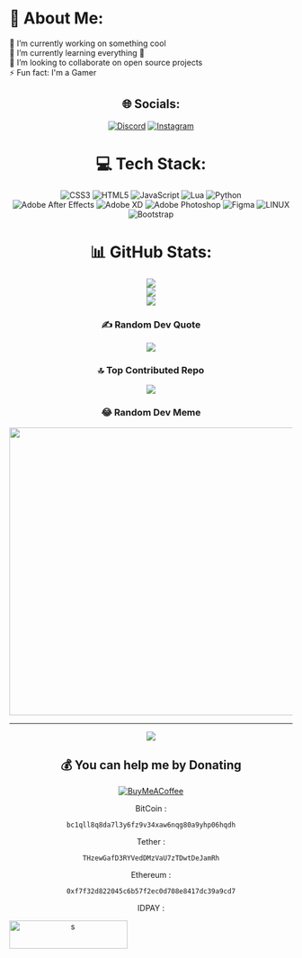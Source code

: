# 💫 About Me:

🔭 I’m currently working on something cool<br>
🌱 I’m currently learning everything 🤣
<br>
👯 I’m looking to collaborate on open source projects
<br>
⚡ Fun fact: I'm a Gamer<br>
<div align="center">

## 🌐 Socials:
[![Discord](https://img.shields.io/badge/Discord-%237289DA.svg?logo=discord&logoColor=white)](https://discord.gg/https://discord.gg/khGfWgak) [![Instagram](https://img.shields.io/badge/Instagram-%23E4405F.svg?logo=Instagram&logoColor=white)](https://instagram.com/farbodxme) 

# 💻 Tech Stack:
![CSS3](https://img.shields.io/badge/css3-%231572B6.svg?style=for-the-badge&logo=css3&logoColor=white) ![HTML5](https://img.shields.io/badge/html5-%23E34F26.svg?style=for-the-badge&logo=html5&logoColor=white) ![JavaScript](https://img.shields.io/badge/javascript-%23323330.svg?style=for-the-badge&logo=javascript&logoColor=%23F7DF1E) ![Lua](https://img.shields.io/badge/lua-%232C2D72.svg?style=for-the-badge&logo=lua&logoColor=white) ![Python](https://img.shields.io/badge/python-3670A0?style=for-the-badge&logo=python&logoColor=ffdd54) <br> ![Adobe After Effects](https://img.shields.io/badge/Adobe%20After%20Effects-9999FF.svg?style=for-the-badge&logo=Adobe%20After%20Effects&logoColor=white) ![Adobe XD](https://img.shields.io/badge/Adobe%20XD-470137?style=for-the-badge&logo=Adobe%20XD&logoColor=#FF61F6) ![Adobe Photoshop](https://img.shields.io/badge/adobephotoshop-%2331A8FF.svg?style=for-the-badge&logo=adobephotoshop&logoColor=white) ![Figma](https://img.shields.io/badge/figma-%23F24E1E.svg?style=for-the-badge&logo=figma&logoColor=white) ![LINUX](https://img.shields.io/badge/Linux-FCC624?style=for-the-badge&logo=linux&logoColor=black) ![Bootstrap](https://img.shields.io/badge/bootstrap-%23563D7C.svg?style=for-the-badge&logo=bootstrap&logoColor=white)
# 📊 GitHub Stats:
![](https://github-readme-stats.vercel.app/api?username=farbodxme&theme=dark&hide_border=true&include_all_commits=true&count_private=true)<br/>
![](https://github-readme-streak-stats.herokuapp.com/?user=farbodxme&theme=dark&hide_border=true)<br/>
![](https://github-readme-stats.vercel.app/api/top-langs/?username=farbodxme&theme=dark&hide_border=true&include_all_commits=true&count_private=true&layout=compact)

### ✍️ Random Dev Quote
![](https://quotes-github-readme.vercel.app/api?type=horizontal&theme=radical)

### 🔝 Top Contributed Repo
![](https://github-contributor-stats.vercel.app/api?username=farbodxme&limit=5&theme=dark&combine_all_yearly_contributions=true)

### 😂 Random Dev Meme
<img src="https://rm.up.railway.app/" width="512px"/>

---
[![](https://visitcount.itsvg.in/api?id=farbodxme&icon=0&color=0)](https://visitcount.itsvg.in)

  ## 💰 You can help me by Donating
  [![BuyMeACoffee](https://img.shields.io/badge/Buy%20Me%20a%20Coffee-ffdd00?style=for-the-badge&logo=buy-me-a-coffee&logoColor=black)](https://buymeacoffee.com/https://idpay.ir/farbodxme1) 
	<div>

  BitCoin :
  ```
  bc1qll8q8da7l3y6fz9v34xaw6nqg80a9yhp06hqdh
  ```
  Tether :
  ```
  THzewGafD3RYVedDMzVaU7zTDwtDeJamRh
  ```
  Ethereum :
  ```
  0xf7f32d822045c6b57f2ec0d708e8417dc39a9cd7
  ```
  IDPAY :
  <p><a href="https://idpay.ir/farbodxme1"> <img align="left" src="https://cdn.ko-fi.com/cdn/kofi3.png?v=3" height="50"
        width="210" alt="s" /></a></p>
  <br>
</div>

  
<!-- Proudly created with GPRM ( https://gprm.itsvg.in ) -->
